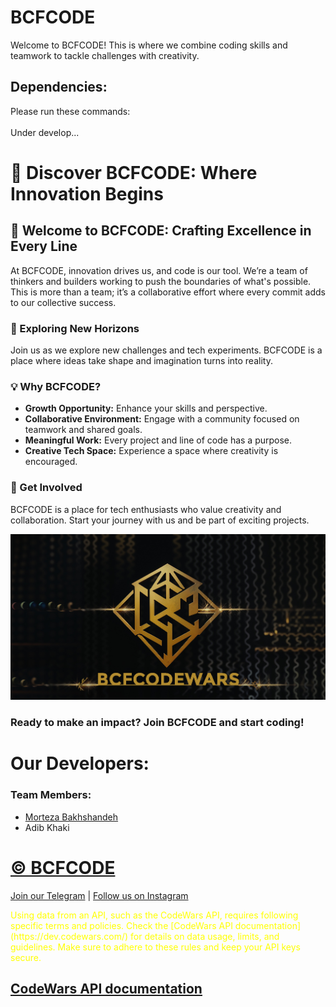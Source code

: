 # BCFCODE

Welcome to BCFCODE! This is where we combine coding skills and teamwork to tackle challenges with creativity.

## Dependencies:

Please run these commands:<br>  
Under develop...

# 🚀 Discover BCFCODE: Where Innovation Begins

## 🌟 Welcome to BCFCODE: Crafting Excellence in Every Line

At BCFCODE, innovation drives us, and code is our tool. We’re a team of thinkers and builders working to push the boundaries of what's possible. This is more than a team; it’s a collaborative effort where every commit adds to our collective success.

### 🚀 Exploring New Horizons

Join us as we explore new challenges and tech experiments. BCFCODE is a place where ideas take shape and imagination turns into reality.

### 💡 Why BCFCODE?

- **Growth Opportunity:** Enhance your skills and perspective.
- **Collaborative Environment:** Engage with a community focused on teamwork and shared goals.
- **Meaningful Work:** Every project and line of code has a purpose.
- **Creative Tech Space:** Experience a space where creativity is encouraged.

### 🤝 Get Involved

BCFCODE is a place for tech enthusiasts who value creativity and collaboration. Start your journey with us and be part of exciting projects.

<p align="center">
  <a href="https://github.com/BCFCODEteam">
    <img src="/public/assets/README/BCFCODEwars LOGO.jpg" alt="BCFCODE LOGO">
  </a>
</p>

### Ready to make an impact? Join BCFCODE and start coding!

# Our Developers:

### Team Members:

- [Morteza Bakhshandeh](https://bakhshandehmorteza.ir/)
- Adib Khaki

# [© BCFCODE](https://github.com/BCFCODE)

[Join our Telegram](https://t.me/BCFCODE) | [Follow us on Instagram](https://www.instagram.com/bcfcodeteam/?igshid=MzRlODBiNWFlZA%3D%3D)

<span style="color: yellow;">  
Using data from an API, such as the CodeWars API, requires following specific terms and policies. Check the [CodeWars API documentation](https://dev.codewars.com/) for details on data usage, limits, and guidelines. Make sure to adhere to these rules and keep your API keys secure.
</span>

## [CodeWars API documentation](https://dev.codewars.com/)
